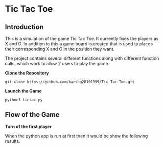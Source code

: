 # Tic Tac Toe

## Introduction

This is a simulation of the game Tic Tac Toe. It currently fixes the players as X and O. In addition to this a game board is created that is used to places their corresponding X and O in the position they want. 

The project contains several different functions along with different function calls, which work to allow 2 users to play the game. 

**Clone the Repository**
```
git clone https://github.com/harshg28101999/Tic-Tac-Toe.git
```
**Launch the Game**
```
python3 tictac.py
```

## Flow of the Game

**Turn of the first player**

When the python app is run at first then it would be show the following results.
```

```



